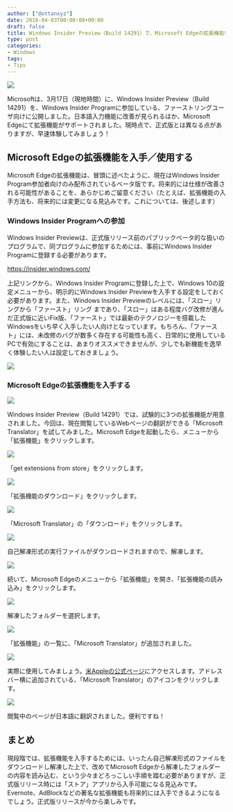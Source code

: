 ```yaml
---
author: ["@ottanxyz"]
date: 2016-04-03T00:00:00+00:00
draft: false
title: Windows Insider Preview（Build 14291）で、Microsoft Edgeの拡張機能を体験しよう！
type: post
categories:
- Windows
tags:
- Tips
---
```


![](160423-571b755d0342c-1.png)






Microsoftは、3月17日（現地時間）に、Windows Insider Preview（Build 14291）を、Windows Insider Programに参加している、ファーストリングユーザ向けに公開しました。日本語入力機能に改善が見られるほか、Microsoft Edgeにて拡張機能がサポートされました。現時点で、正式版とは異なる点がありますが、早速体験してみましょう！





## Microsoft Edgeの拡張機能を入手／使用する





Microsoft Edgeの拡張機能は、冒頭に述べたように、現在はWindows Insider Program参加者向けのみ配布されているベータ版です。将来的には仕様が改善される可能性があることを、あらかじめご留意ください（たとえば、拡張機能の入手方法も、将来的には変更になる見込みです。これについては、後述します）





### Windows Insider Programへの参加





Windows Insider Previewは、正式版リリース前のパブリックベータ的な扱いのプログラムで、同プログラムに参加するためには、事前にWindows  Insider Programに登録する必要があります。



https://insider.windows.com/



上記リンクから、Windows Insider Programに登録した上で、Windows 10の設定メニューから、明示的にWindows Insider Previewを入手する設定をしておく必要があります。また、Windows Insider Previewのレベルには、「スロー」リングから「ファースト」リング
まであり、「スロー」はある程度バグ改修が進んだ正式版に近いFix版、「ファースト」では最新のテクノロジーを搭載したWindowsをいち早く入手したい人向けとなっています。もちろん、「ファースト」には、未改修のバグが数多く存在する可能性も高く、日常的に使用しているPCで有効にすることは、あまりオススメできませんが、少しでも新機能を逸早く体験したい人は設定しておきましょう。





![](160423-571b7561502d9-1.png)






### Microsoft Edgeの拡張機能を入手する





![](160423-571b7571c5a98-1.png)






Windows Insider Preview（Build 14291）では、試験的に3つの拡張機能が用意されました。今回は、現在閲覧しているWebページの翻訳ができる「Microsoft Translator」を試してみました。Microsoft Edgeを起動したら、メニューから「拡張機能」をクリックします。





![](160423-571b757d9ea29-1.png)






「get extensions from store」をクリックします。





![](160423-571b758ca1db2-1.png)






「拡張機能のダウンロード」をクリックします。





![](160423-571b759d7d4a1-1.png)






「Microsoft Translator」の「ダウンロード」をクリックします。





![](160423-571b75ac37050-1.png)






自己解凍形式の実行ファイルがダウンロードされますので、解凍します。





![](160423-571b75bb6a94d-1.png)






続いて、Microsoft Edgeのメニューから「拡張機能」を開き、「拡張機能の読み込み」をクリックします。





![](160423-571b75cb1f6fe.png)






解凍したフォルダーを選択します。





![](160423-571b75d08447f.png)






「拡張機能」の一覧に、「Microsoft Translator」が追加されました。





![](160423-571b75da2d658.png)






実際に使用してみましょう。[米Appleの公式ページ](http://www.apple.com/)にアクセスします。アドレスバー横に追加されている、「Microsoft Translator」のアイコンをクリックします。





![](160423-571b75e85115a-1.png)






閲覧中のページが日本語に翻訳されました。便利ですね！





## まとめ





現段階では、拡張機能を入手するためには、いったん自己解凍形式のファイルをダウンロードし解凍した上で、改めてMicrosoft Edgeから解凍したフォルダーの内容を読み込む、という少々まどろっこしい手順を踏む必要がありますが、正式版リリース時には「ストア」アプリから入手可能になる見込みです。Evernote、AdBlockなどの著名な拡張機能も将来的には入手できるようになるでしょう。正式版リリースが今から楽しみです。
